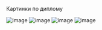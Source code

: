 Картинки по диплому 

![image](https://github.com/alloe16/punctuation_restoration-/assets/101383654/bfaa402d-5952-43a3-8568-b68d4cd2b494)
![image](https://github.com/alloe16/punctuation_restoration-/assets/101383654/f89c05d3-a020-4b1a-8c41-ad5a7a8e8fd8)
![image](https://github.com/alloe16/punctuation_restoration-/assets/101383654/9951bd40-d248-4068-9d6f-3c114469d200)
![image](https://github.com/alloe16/punctuation_restoration-/assets/101383654/47dd9262-a8e8-452a-9c61-bc77d8c2a3ca)

